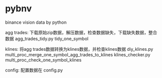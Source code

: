 # pybnv
binance vision data by python

agg trades:
    下载原始zip数据，解压数据，检查数据缺失，下载缺失数据，整合数据
    agg_trades_tidy.py tidy_one_symbol

klines:
    将agg trades数据转换为klines数据，并检查klines数据
    diy_klines.py multi_proc_merge_one_symbol_agg_trades_to_klines
    klines_checker.py multi_proc_check_one_symbol_klines
    
config:
    配置数据在 config.py
